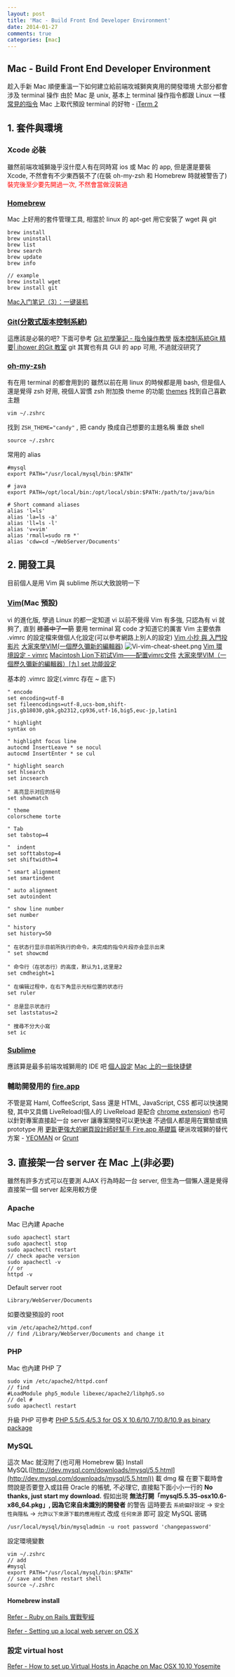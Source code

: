 ```yaml
---
layout: post
title: 'Mac - Build Front End Developer Environment'
date: 2014-01-27
comments: true
categories: [mac]
---
```

## Mac - Build Front End Developer Environment

趁入手新 Mac 順便重溫一下如何建立給前端攻城獅爽爽用的開發環境
大部分都會涉及 terminal 操作
由於 Mac 是 unix, 基本上 terminal 操作指令都跟 Linux 一樣
[常見的指令](http://tedshd.logdown.com/posts/87094-linux-unix-command)
Mac 上取代預設 terminal 的好物 - [iTerm 2](http://www.iterm2.com/#/section/home)

## 1. 套件與環境

### Xcode 必裝

雖然前端攻城獅幾乎沒什麼人有在同時寫 ios 或 Mac 的 app, 但是還是要裝 Xcode, 不然會有不少東西裝不了(在裝 oh-my-zsh 和 Homebrew 時就被警告了)
<span style="color:red">裝完後至少要先開過一次, 不然會當做沒裝過</span>

### [Homebrew](http://brew.sh/)

Mac 上好用的套件管理工具, 相當於 linux 的 apt-get
用它安裝了 wget 與 git

```shell
brew install
brew uninstall
brew list
brew search
brew update
brew info

// example
brew install wget
brew install git
```

[Mac入门笔记（3）：一键装机](http://www.yangzhiping.com/tech/mac3.html)

### [Git(分散式版本控制系統)](http://git-scm.com/)

這應該是必裝的吧?
下面可參考
[Git 初學筆記 - 指令操作教學](http://blog.longwin.com.tw/2009/05/git-learn-initial-command-2009/)
[版本控制系統Git 精要| ihower 的Git 教室](http://ihower.tw/git/)
git 其實也有具 GUI 的 app 可用, 不過就沒研究了

### [oh-my-zsh](https://github.com/robbyrussell/oh-my-zsh)

有在用 terminal 的都會用到的
雖然以前在用 linux 的時候都是用 bash, 但是個人還是覺得 zsh 好用, 視個人習慣
zsh 附加換 theme 的功能
[themes](https://github.com/robbyrussell/oh-my-zsh/wiki/themes)
找到自己喜歡主題

```shell
vim ~/.zshrc
```

找到 ```ZSH_THEME="candy"``` , 把 candy 換成自己想要的主題名稱
重啟 shell

```shell
source ~/.zshrc
```

常用的 alias

```shell
#mysql
export PATH="/usr/local/mysql/bin:$PATH"

# java
export PATH=/opt/local/bin:/opt/local/sbin:$PATH:/path/to/java/bin

# Short command aliases
alias 'l=ls'
alias 'la=ls -a'
alias 'll=ls -l'
alias 'v=vim'
alias 'rmall=sudo rm *'
alias 'cdw=cd ~/WebServer/Documents'

```

## 2. 開發工具

目前個人是用 Vim 與 sublime 所以大致說明一下

### [Vim](http://zh.wikipedia.org/w/index.php?title=Vim&variant=zh-tw)(Mac 預設)

vi 的進化版, 學過 Linux 的都一定知道 vi
以前不覺得 Vim 有多強, 只認為有 vi 就夠了, 直到 ~~膝蓋中了一箭~~ 要用 terminal 寫 code 才知道它的厲害
Vim 主要依靠 .vimrc 的設定檔來做個人化設定(可以參考網路上別人的設定)
[Vim 小抄 與 入門投影片](http://blog.longwin.com.tw/2010/05/vim-cheatsheet-ppt-learn-2010/)
[大家來學VIM(一個歷久彌新的編輯器)](http://www.study-area.org/tips/vim/index.html)
![Vi-vim-cheat-sheet.png](http://user-image.logdown.io/user/3170/blog/3202/post/177454/mWlvzoATz6t3V0oAWBPl_Vi-vim-cheat-sheet.png)
[Vim 環境設定 - vimrc](http://note.drx.tw/2008/01/vimrc-config.html)
[Macintosh Lion下初试Vim——配置vimrc文件](http://blog.csdn.net/yzhy_ocean/article/details/7272222)
[大家來學VIM（一個歷久彌新的編輯器）[九] set 功能設定](http://www.study-area.org/tips/vim/Vim-9.html)

基本的 .vimrc 設定(.vimrc 存在 ~ 底下)

```shell
" encode
set encoding=utf-8
set fileencodings=utf-8,ucs-bom,shift-jis,gb18030,gbk,gb2312,cp936,utf-16,big5,euc-jp,latin1

" highlight
syntax on

" highlight focus line
autocmd InsertLeave * se nocul
autocmd InsertEnter * se cul

" highlight search
set hlsearch
set incsearch

" 高亮显示对应的括号
set showmatch

" theme
colorscheme torte

" Tab
set tabstop=4

"  indent
set softtabstop=4
set shiftwidth=4

" smart alignment
set smartindent

" auto alignment
set autoindent

" show line number
set number

" history
set history=50

" 在状态行显示目前所执行的命令，未完成的指令片段亦会显示出来
" set showcmd

" 命令行（在状态行）的高度，默认为1,这里是2
set cmdheight=1

" 在编辑过程中，在右下角显示光标位置的状态行
set ruler

" 总是显示状态行
set laststatus=2

" 搜尋不分大小寫
set ic
```

### [Sublime](http://www.sublimetext.com/)

應該算是最多前端攻城獅用的 IDE 吧
[個人設定](http://tedshd.logdown.com/tags/sublime-text)
[Mac 上的一些快捷健](https://gist.github.com/lucasfais/1207002)

### 輔助開發用的 [fire.app](http://fireapp.kkbox.com/)

不管是寫 Haml, CoffeeScript, Sass 還是 HTML, JavaScript, CSS 都可以快速開發, 其中又具備 LiveReload(個人的 LiveReload 是配合 [chrome extension](https://chrome.google.com/webstore/detail/livereload/jnihajbhpnppcggbcgedagnkighmdlei))
也可以針對專案直接起一台 server
讓專案開發可以更快速
不過個人都是用在實驗或搞 prototype 用
[更新更強大的網頁設計師好幫手 Fire.app 基礎篇](http://demo.tc/Post/757)
硬派攻城獅的替代方案 - [YEOMAN](http://yeoman.io/) or [Grunt](http://gruntjs.com/)

## 3. 直接架一台 server 在 Mac 上(非必要)

雖然有許多方式可以在要測 AJAX 行為時起一台 server, 但生為一個懶人還是覺得直接架一個 server 起來用較方便

### Apache

Mac 已內建 Apache

```shell
sudo apachectl start
sudo apachectl stop
sudo apachectl restart
// check apache version
sudo apachectl -v
// or
httpd -v
```

Default server root
```
Library/WebServer/Documents
```

如要改變預設的 root

```shell
vim /etc/apache2/httpd.conf
// find /Library/WebServer/Documents and change it
```

### PHP

Mac 也內建 PHP 了

```shell
sudo vim /etc/apache2/httpd.conf
// find
#LoadModule php5_module libexec/apache2/libphp5.so
// del #
sudo apachectl restart
```

升級 PHP 可參考 [PHP 5.5/5.4/5.3 for OS X 10.6/10.7/10.8/10.9 as binary package](http://php-osx.liip.ch/)

### MySQL

這次 Mac 就沒附了(也可用 Homebrew 裝)
Install MySQL([http://dev.mysql.com/downloads/mysql/5.5.html](http://dev.mysql.com/downloads/mysql/5.5.html))
載 dmg 檔
在要下載時會問說是否要登入或註冊 Oracle 的帳號, 不必理它, 直接點下面小小一行的 **No thanks, just start my download.**
假如出現 **無法打開「mysql5.5.35-osx10.6-x86_64.pkg」, 因為它來自未識別的開發者** 的警告
這時要去 ```系統偏好設定``` -> ```安全性與隱私``` -> ```允許以下來源下載的應用程式``` 改成 ```任何來源``` 即可
設定 MySQL 密碼

```shell
/usr/local/mysql/bin/mysqladmin -u root password 'changepassword'
```

設定環境變數

```shell
vim ~/.zshrc
// add
#mysql
export PATH="/usr/local/mysql/bin:$PATH"
// save and then restart shell
source ~/.zshrc
```

#### Homebrew install

[Refer - Ruby on Rails 實戰聖經](https://ihower.tw/rails4/advanced-installation.html)

[Refer - Setting up a local web server on OS X](https://discussions.apple.com/docs/DOC-3083)

### 設定 virtual host

[Refer - How to set up Virtual Hosts in Apache on Mac OSX 10.10 Yosemite](http://coolestguidesontheplanet.com/set-virtual-hosts-apache-mac-osx-10-10-yosemite/)
